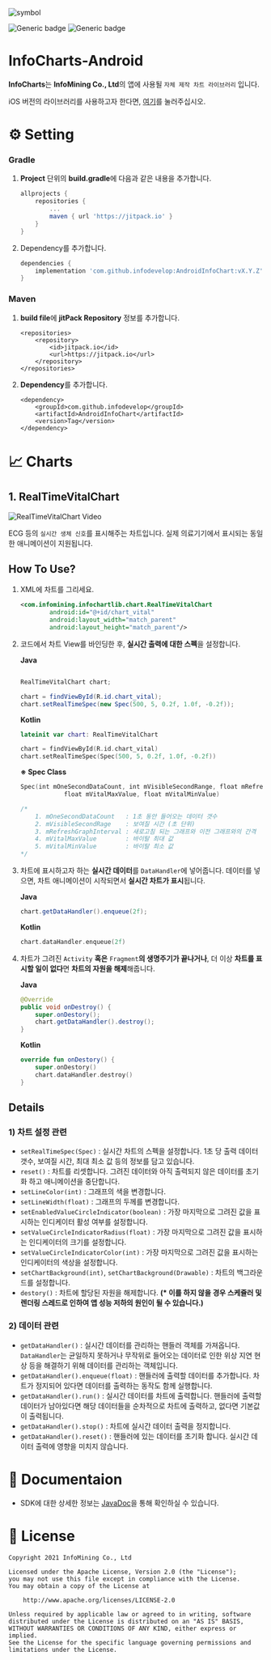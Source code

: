 ![symbol](https://user-images.githubusercontent.com/57319751/113797582-82c38780-978c-11eb-8c1a-443597935f4a.png)

![Generic badge](https://img.shields.io/badge/version-v1.2.3-blue.svg)
![Generic badge](https://img.shields.io/badge/API-+19-orange.svg)

# InfoCharts-Android

**InfoCharts**는 **InfoMining Co., Ltd**의 앱에 사용될 `자체 제작 차트 라이브러리` 입니다.

iOS 버전의 라이브러리를 사용하고자 한다면, [여기](https://github.com/infodevelop/iOSInfoChart)를 눌러주십시오.

# ⚙️ Setting

### Gradle

1. **Project** 단위의 **build.gradle**에 다음과 같은 내용을 추가합니다.
    
    ```gradle
    allprojects {
        repositories {
            ...
            maven { url 'https://jitpack.io' }
        }
    }
    ```
    
2. Dependency를 추가합니다.

    ```gradle
    dependencies {
        implementation 'com.github.infodevelop:AndroidInfoChart:vX.Y.Z'
    }
    ```

### Maven

1. **build file**에 **jitPack Repository** 정보를 추가합니다.
    
    ```maven
    <repositories>
		<repository>
		    <id>jitpack.io</id>
		    <url>https://jitpack.io</url>
		</repository>
	</repositories>
    ```

2. **Dependency**를 추가합니다.

    ```maven
    <dependency>
	    <groupId>com.github.infodevelop</groupId>
	    <artifactId>AndroidInfoChart</artifactId>
	    <version>Tag</version>
	</dependency>
    ```

# 📈 Charts

## 1. RealTimeVitalChart


![RealTimeVitalChart Video](https://user-images.githubusercontent.com/57319751/135749631-77d23c48-64d3-4106-a03a-d6ba77ea0747.gif)

ECG 등의 `실시간 생체 신호`를 표시해주는 차트입니다. 실제 의료기기에서 표시되는 동일한 애니메이션이 지원됩니다.

## How To Use?

1. XML에 차트를 그리세요.

    ```xml
    <com.infomining.infochartlib.chart.RealTimeVitalChart
            android:id="@+id/chart_vital"
            android:layout_width="match_parent"
            android:layout_height="match_parent"/>
    ```

2. 코드에서 차트 View를 바인딩한 후, **실시간 출력에 대한 스펙**을 설정합니다.

    **Java**

    ```java

    RealTimeVitalChart chart;

    chart = findViewById(R.id.chart_vital);
    chart.setRealTimeSpec(new Spec(500, 5, 0.2f, 1.0f, -0.2f));
    ```

    **Kotlin**

    ```kotlin
    lateinit var chart: RealTimeVitalChart

    chart = findViewById(R.id.chart_vital)
    chart.setRealTimeSpec(Spec(500, 5, 0.2f, 1.0f, -0.2f))
    ```

    **※ Spec Class**

    ```kotlin
    Spec(int mOneSecondDataCount, int mVisibleSecondRange, float mRefreshGraphInterval, 
    			float mVitalMaxValue, float mVitalMinValue)

    /*
    	1. mOneSecondDataCount   : 1초 동안 들어오는 데이터 갯수
    	2. mVisibleSecondRage    : 보여질 시간 (초 단위)
    	3. mRefreshGraphInterval : 새로고침 되는 그래프와 이전 그래프와의 간격
    	4. mVitalMaxValue        : 바이탈 최대 값
    	5. mVitalMinValue        : 바이탈 최소 값
    */
    ```

3. 차트에 표시하고자 하는 **실시간 데이터**를 `DataHandler`에 넣어줍니다. 데이터를 넣으면, 차트 애니메이션이 시작되면서 **실시간 차트가 표시**됩니다.

    **Java**

    ```java
    chart.getDataHandler().enqueue(2f);
    ```

    **Kotlin**

    ```kotlin
    chart.dataHandler.enqueue(2f)
    ```

4. 차트가 그려진 `Activity` **혹은** `Fragment`**의 생명주기가 끝나거나**, 더 이상 **차트를 표시할 일이 없다**면 **차트의 자원을 해제**해줍니다.

    **Java**

    ```java
    @Override
    public void onDestroy() {
    	super.onDestory();
    	chart.getDataHandler().destroy();
    }
    ```

    **Kotlin**

    ```kotlin
    override fun onDestory() {
    	super.onDestory()
    	chart.dataHandler.destroy()
    }
    ```

## Details

### 1) 차트 설정 관련

- `setRealTimeSpec(Spec)` : 실시간 차트의 스펙을 설정합니다. 1초 당 출력 데이터 갯수, 보여질 시간, 최대 최소 값 등의 정보를 담고 있습니다.
- `reset()` : 차트를 리셋합니다. 그려진 데이터와 아직 출력되지 않은 데이터를 초기화 하고 애니메이션을 중단합니다.
- `setLineColor(int)` : 그래프의 색을 변경합니다.
- `setLineWidth(float)` : 그래프의 두께를 변경합니다.
- `setEnabledValueCircleIndicator(boolean)` : 가장 마지막으로 그려진 값을 표시하는 인디케이터 활성 여부를 설정합니다.
- `setValueCircleIndicatorRadius(float)` : 가장 마지막으로 그려진 값을 표시하는 인디케이터의 크기를 설정합니다.
- `setValueCircleIndicatorColor(int)` : 가장 마지막으로 그려진 값을 표시하는 인디케이터의 색상을 설정합니다.
- `setChartBackground(int)`, `setChartBackground(Drawable)` : 차트의 백그라운드를 설정합니다.
- `destory()` : 차트에 할당된 자원을 해제합니다. __(* 이를 하지 않을 경우 스케쥴러 및 렌더링 스레드로 인하여 앱 성능 저하의 원인이 될 수 있습니다.)__

### 2) 데이터 관련

- `getDataHandler()` : 실시간 데이터를 관리하는 핸들러 객체를 가져옵니다. `DataHandler`는 균일하지 못하거나 무작위로 들어오는 데이터로 인한 위상 지연 현상 등을 해결하기 위해 데이터를 관리하는 객체입니다.
- `getDataHandler().enqueue(float)` : 핸들러에 출력할 데이터를 추가합니다. 차트가 정지되어 있다면 데이터를 출력하는 동작도 함께 실행합니다.
- `getDataHandler().run()` : 실시간 데이터를 차트에 출력합니다. 핸들러에 출력할 데이터가 남아있다면 해당 데이터들을 순차적으로 차트에 출력하고, 없다면 기본값이 출력됩니다.
- `getDataHandler().stop()` : 차트에 실시간 데이터 출력을 정지합니다.
- `getDataHandler().reset()` : 핸들러에 있는 데이터를 초기화 합니다. 실시간 데이터 출력에 영향을 미치지 않습니다.

# 📄 Documentaion
- SDK에 대한 상세한 정보는 [JavaDoc](https://infodevelop.github.io/AndroidInfoChart/)을 통해 확인하실 수 있습니다.

# 📃 License

```
Copyright 2021 InfoMining Co., Ltd

Licensed under the Apache License, Version 2.0 (the "License");
you may not use this file except in compliance with the License.
You may obtain a copy of the License at

    http://www.apache.org/licenses/LICENSE-2.0

Unless required by applicable law or agreed to in writing, software
distributed under the License is distributed on an "AS IS" BASIS,
WITHOUT WARRANTIES OR CONDITIONS OF ANY KIND, either express or implied.
See the License for the specific language governing permissions and
limitations under the License.
```
